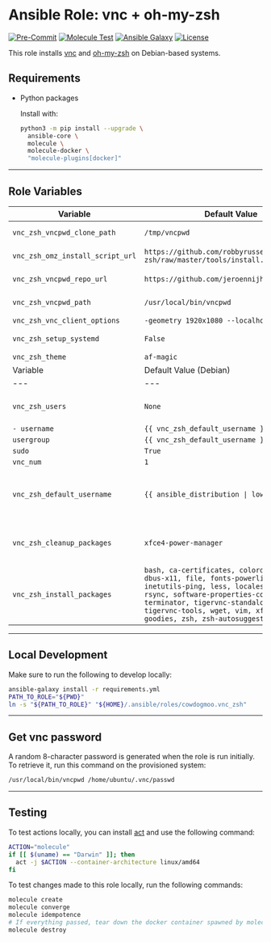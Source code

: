 # Ansible Role: vnc + oh-my-zsh

[![Pre-Commit](https://github.com/cowdogmoo/ansible_vnc_zsh/actions/workflows/pre-commit.yml/badge.svg)](https://github.com/cowdogmoo/ansible_vnc_zsh/actions/workflows/pre-commit.yml)
[![Molecule Test](https://github.com/cowdogmoo/ansible_vnc_zsh/actions/workflows/molecule.yml/badge.svg)](https://github.com/cowdogmoo/ansible_vnc_zsh/actions/workflows/molecule.yml)
[![Ansible Galaxy](https://img.shields.io/badge/Galaxy-cowdogmoo.vnc_zsh-660198.svg?style=flat)](https://galaxy.ansible.com/ui/standalone/roles/CowDogMoo/vnc_zsh)
[![License](https://img.shields.io/github/license/CowDogMoo/ansible_vnc_zsh?label=License&style=flat&color=blue&logo=github)](https://github.com/CowDogMoo/ansible_vnc_zsh/blob/main/LICENSE)

This role installs [vnc](https://tigervnc.org/) and
[oh-my-zsh](https://ohmyz.sh/) on Debian-based systems.

## Requirements

- Python packages

  Install with:

  ```bash
  python3 -m pip install --upgrade \
    ansible-core \
    molecule \
    molecule-docker \
    "molecule-plugins[docker]"
  ```

---

## Role Variables

<!--- vars table -->
| Variable | Default Value | Description |
| --- | --- | --- |
| `vnc_zsh_vncpwd_clone_path` | `/tmp/vncpwd` | Path to clone [vncpwd](https://github.com/jeroennijhof/vncpwd). |
| `vnc_zsh_omz_install_script_url` | `https://github.com/robbyrussell/oh-my-zsh/raw/master/tools/install.sh` | Path to clone [oh-my-zsh](https://github.com/ohmyzsh/ohmyzsh). |
| `vnc_zsh_vncpwd_repo_url` | `https://github.com/jeroennijhof/vncpwd.git` | Path to clone [vncpwd](https://github.com/jeroennijhof/vncpwd) |
| `vnc_zsh_vncpwd_path` | `/usr/local/bin/vncpwd` | Location in $PATH to install [vncpwd](https://github.com/jeroennijhof/vncpwd) |
| `vnc_zsh_vnc_client_options` | `-geometry 1920x1080 --localhost no` | VNC client options |
| `vnc_zsh_setup_systemd` | `False` | Setup systemd service for VNC |
| `vnc_zsh_theme` | `af-magic` | ZSH theme |
| Variable | Default Value (Debian) | Description |
| --- | --- | --- |
| `vnc_zsh_users` | `None` | List of users for whom vnc is to be configured |
| `- username` | `{{ vnc_zsh_default_username }}` |  |
| `usergroup` | `{{ vnc_zsh_default_username }}` |  |
| `sudo` | `True` |  |
| `vnc_num` | `1` |  |
| `vnc_zsh_default_username` | `{{ ansible_distribution \| lower }}` | Default username value, derived from the ansible_distribution variable |
| `vnc_zsh_cleanup_packages` | `xfce4-power-manager` | List of packages to be removed as part of the cleanup process |
| `vnc_zsh_install_packages` | `bash, ca-certificates, colordiff, curl, dbus-x11, file, fonts-powerline, git, inetutils-ping, less, locales, net-tools, rsync, software-properties-common, sudo, terminator, tigervnc-standalone-server, tigervnc-tools, wget, vim, xfce4, xfce4-goodies, zsh, zsh-autosuggestions` | List of packages to be installed for vnc and zsh setup |
<!--- end vars table -->

---

## Local Development

Make sure to run the following to develop locally:

```bash
ansible-galaxy install -r requirements.yml
PATH_TO_ROLE="${PWD}"
ln -s "${PATH_TO_ROLE}" "${HOME}/.ansible/roles/cowdogmoo.vnc_zsh"
```

---

## Get vnc password

A random 8-character password is generated when the role
is run initially. To retrieve it, run this command on the
provisioned system:

```bash
/usr/local/bin/vncpwd /home/ubuntu/.vnc/passwd
```

---

## Testing

To test actions locally, you can install [act](https://github.com/nektos/act)
and use the following command:

```bash
ACTION="molecule"
if [[ $(uname) == "Darwin" ]]; then
  act -j $ACTION --container-architecture linux/amd64
fi
```

To test changes made to this role locally, run the following commands:

```bash
molecule create
molecule converge
molecule idempotence
# If everything passed, tear down the docker container spawned by molecule:
molecule destroy
```
